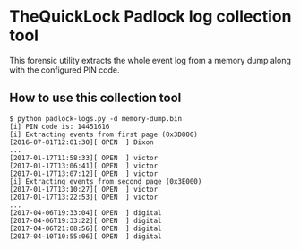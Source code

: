TheQuickLock Padlock log collection tool
========================================

This forensic utility extracts the whole event log from a memory dump along with the configured PIN code.

How to use this collection tool
-------------------------------

```
$ python padlock-logs.py -d memory-dump.bin
[i] PIN code is: 14451616
[i] Extracting events from first page (0x3D800)
[2016-07-01T12:01:30][ OPEN  ] Dixon
...
[2017-01-17T11:58:33][ OPEN  ] victor
[2017-01-17T13:06:41][ OPEN  ] victor
[2017-01-17T13:07:12][ OPEN  ] victor
[i] Extracting events from second page (0x3E000)
[2017-01-17T13:10:27][ OPEN  ] victor
[2017-01-17T13:22:53][ OPEN  ] victor
...
[2017-04-06T19:33:04][ OPEN  ] digital
[2017-04-06T19:33:22][ OPEN  ] digital
[2017-04-06T21:08:56][ OPEN  ] digital
[2017-04-10T10:55:06][ OPEN  ] digital
```
